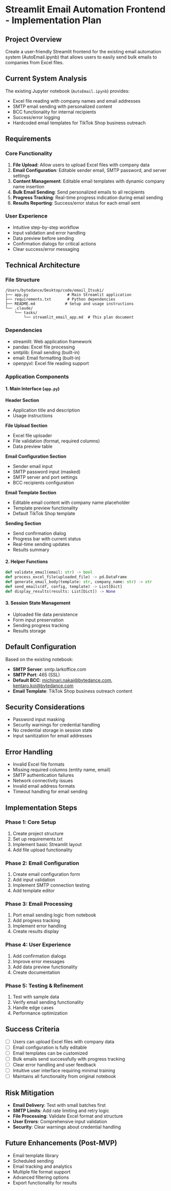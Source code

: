 # Streamlit Email Automation Frontend - Implementation Plan

## Project Overview
Create a user-friendly Streamlit frontend for the existing email automation system (AutoEmail.ipynb) that allows users to easily send bulk emails to companies from Excel files.

## Current System Analysis
The existing Jupyter notebook (`AutoEmail.ipynb`) provides:
- Excel file reading with company names and email addresses
- SMTP email sending with personalized content
- BCC functionality for internal recipients
- Success/error logging
- Hardcoded email templates for TikTok Shop business outreach

## Requirements
### Core Functionality
1. **File Upload**: Allow users to upload Excel files with company data
2. **Email Configuration**: Editable sender email, SMTP password, and server settings
3. **Content Management**: Editable email templates with dynamic company name insertion
4. **Bulk Email Sending**: Send personalized emails to all recipients
5. **Progress Tracking**: Real-time progress indication during email sending
6. **Results Reporting**: Success/error status for each email sent

### User Experience
- Intuitive step-by-step workflow
- Input validation and error handling
- Data preview before sending
- Confirmation dialogs for critical actions
- Clear success/error messaging

## Technical Architecture

### File Structure
```
/Users/bytedance/Desktop/code/email_Itsuki/
├── app.py                 # Main Streamlit application
├── requirements.txt       # Python dependencies
├── README.md             # Setup and usage instructions
└── .claude/
    └── tasks/
        └── streamlit_email_app.md  # This plan document
```

### Dependencies
- streamlit: Web application framework
- pandas: Excel file processing
- smtplib: Email sending (built-in)
- email: Email formatting (built-in)
- openpyxl: Excel file reading support

### Application Components

#### 1. Main Interface (`app.py`)
**Header Section**
- Application title and description
- Usage instructions

**File Upload Section**
- Excel file uploader
- File validation (format, required columns)
- Data preview table

**Email Configuration Section**
- Sender email input
- SMTP password input (masked)
- SMTP server and port settings
- BCC recipients configuration

**Email Template Section**
- Editable email content with company name placeholder
- Template preview functionality
- Default TikTok Shop template

**Sending Section**
- Send confirmation dialog
- Progress bar with current status
- Real-time sending updates
- Results summary

#### 2. Helper Functions
```python
def validate_email(email: str) -> bool
def process_excel_file(uploaded_file) -> pd.DataFrame
def generate_email_body(template: str, company_name: str) -> str
def send_emails(df, config, template) -> List[Dict]
def display_results(results: List[Dict]) -> None
```

#### 3. Session State Management
- Uploaded file data persistence
- Form input preservation
- Sending progress tracking
- Results storage

## Default Configuration
Based on the existing notebook:
- **SMTP Server**: smtp.larkoffice.com
- **SMTP Port**: 465 (SSL)
- **Default BCC**: michinari.nakai@bytedance.com, kentaro.koi@bytedance.com
- **Email Template**: TikTok Shop business outreach content

## Security Considerations
- Password input masking
- Security warnings for credential handling
- No credential storage in session state
- Input sanitization for email addresses

## Error Handling
- Invalid Excel file formats
- Missing required columns (entity name, email)
- SMTP authentication failures
- Network connectivity issues
- Invalid email address formats
- Timeout handling for email sending

## Implementation Steps

### Phase 1: Core Setup
1. Create project structure
2. Set up requirements.txt
3. Implement basic Streamlit layout
4. Add file upload functionality

### Phase 2: Email Configuration
1. Create email configuration form
2. Add input validation
3. Implement SMTP connection testing
4. Add template editor

### Phase 3: Email Processing
1. Port email sending logic from notebook
2. Add progress tracking
3. Implement error handling
4. Create results display

### Phase 4: User Experience
1. Add confirmation dialogs
2. Improve error messages
3. Add data preview functionality
4. Create documentation

### Phase 5: Testing & Refinement
1. Test with sample data
2. Verify email sending functionality
3. Handle edge cases
4. Performance optimization

## Success Criteria
- [ ] Users can upload Excel files with company data
- [ ] Email configuration is fully editable
- [ ] Email templates can be customized
- [ ] Bulk emails send successfully with progress tracking
- [ ] Clear error handling and user feedback
- [ ] Intuitive user interface requiring minimal training
- [ ] Maintains all functionality from original notebook

## Risk Mitigation
- **Email Delivery**: Test with small batches first
- **SMTP Limits**: Add rate limiting and retry logic
- **File Processing**: Validate Excel format and structure
- **User Errors**: Comprehensive input validation
- **Security**: Clear warnings about credential handling

## Future Enhancements (Post-MVP)
- Email template library
- Scheduled sending
- Email tracking and analytics
- Multiple file format support
- Advanced filtering options
- Export functionality for results